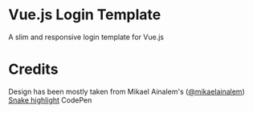 # Vue.js Login Template
A slim and responsive login template for Vue.js

# Credits
Design has been mostly taken from Mikael Ainalem's ([@mikaelainalem](https://twitter.com/mikaelainalem)) [Snake highlight](https://codepen.io/ainalem/pen/EQXjOR) CodePen